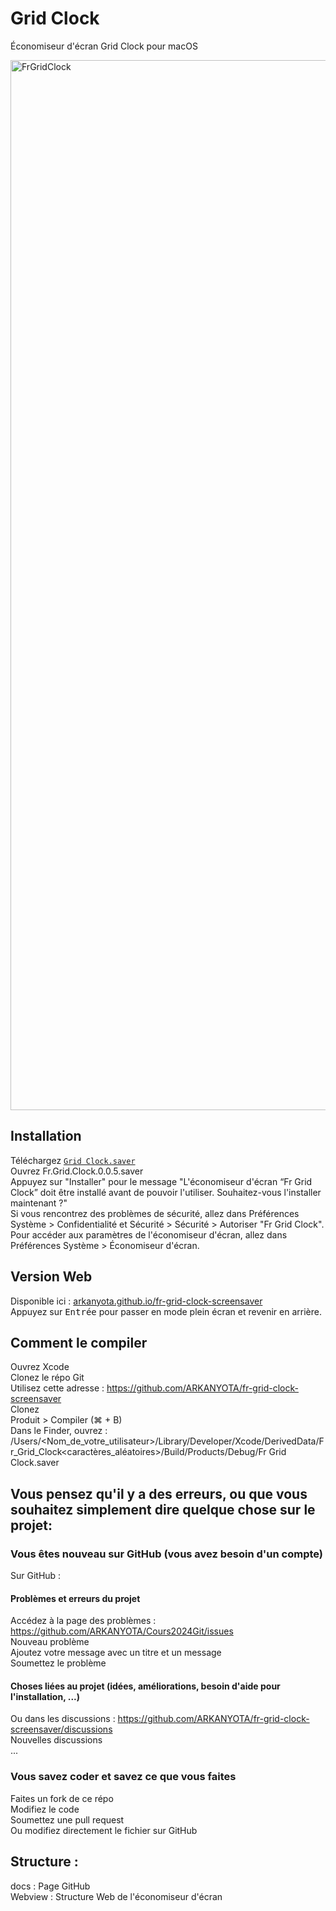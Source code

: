 # Grid Clock  
Économiseur d'écran Grid Clock pour macOS  
  
<img width="1680" alt="FrGridClock" src="https://github.com/ARKANYOTA/fr-grid-clock-screensaver/assets/38374187/b17b836b-5045-490e-a7f0-afb131aea1a8">  
  
## Installation  
Téléchargez [`Grid Clock.saver`](https://github.com/ARKANYOTA/fr-grid-clock-screensaver/releases/download/release/Fr.Grid.Clock.0.0.5.saver.zip)  
Ouvrez Fr.Grid.Clock.0.0.5.saver  
Appuyez sur "Installer" pour le message "L'économiseur d'écran “Fr Grid Clock” doit être installé avant de pouvoir l'utiliser. Souhaitez-vous l'installer maintenant ?"  
Si vous rencontrez des problèmes de sécurité, allez dans Préférences Système > Confidentialité et Sécurité > Sécurité > Autoriser "Fr Grid Clock".  
Pour accéder aux paramètres de l'économiseur d'écran, allez dans Préférences Système > Économiseur d'écran.  
  
## Version Web  
Disponible ici : [arkanyota.github.io/fr-grid-clock-screensaver](https://arkanyota.github.io/fr-grid-clock-screensaver/)  
Appuyez sur <kbd>Entrée</kbd> pour passer en mode plein écran et revenir en arrière.  
  
## Comment le compiler  
Ouvrez Xcode  
Clonez le répo Git  
Utilisez cette adresse : https://github.com/ARKANYOTA/fr-grid-clock-screensaver  
Clonez  
Produit > Compiler (⌘ + B)  
Dans le Finder, ouvrez : /Users/<Nom_de_votre_utilisateur>/Library/Developer/Xcode/DerivedData/Fr_Grid_Clock<caractères_aléatoires>/Build/Products/Debug/Fr Grid Clock.saver  
  
## Vous pensez qu'il y a des erreurs, ou que vous souhaitez simplement dire quelque chose sur le projet:  
### Vous êtes nouveau sur GitHub (vous avez besoin d'un compte)  
Sur GitHub :  
#### Problèmes et erreurs du projet  
Accédez à la page des problèmes : https://github.com/ARKANYOTA/Cours2024Git/issues  
Nouveau problème  
Ajoutez votre message avec un titre et un message  
Soumettez le problème  
  
#### Choses liées au projet (idées, améliorations, besoin d'aide pour l'installation, ...)  
Ou dans les discussions : https://github.com/ARKANYOTA/fr-grid-clock-screensaver/discussions  
Nouvelles discussions  
...  
  
### Vous savez coder et savez ce que vous faites  
Faites un fork de ce répo  
Modifiez le code  
Soumettez une pull request  
Ou modifiez directement le fichier sur GitHub  
  
## Structure :  
docs : Page GitHub  
Webview : Structure Web de l'économiseur d'écran  
  
